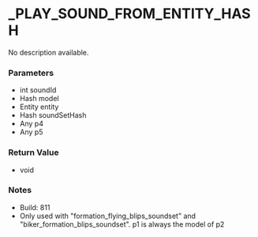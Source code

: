 # _PLAY_SOUND_FROM_ENTITY_HASH

No description available.

### Parameters
* int soundId
* Hash model
* Entity entity
* Hash soundSetHash
* Any p4
* Any p5

### Return Value
* void

### Notes
* Build: 811
* Only used with "formation_flying_blips_soundset" and "biker_formation_blips_soundset".
p1 is always the model of p2

